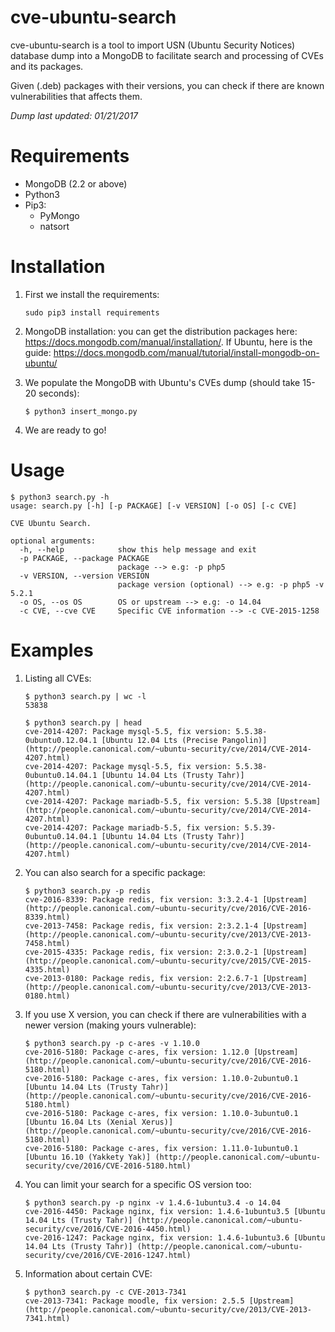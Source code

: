 # cve-ubuntu-search
cve-ubuntu-search is a tool to import USN (Ubuntu Security Notices) database dump into a MongoDB to facilitate search and processing of CVEs and its packages.

Given (.deb) packages with their versions, you can check if there are known vulnerabilities that affects them.

*Dump last updated: 01/21/2017*

# Requirements
   * MongoDB (2.2 or above)
   * Python3
   * Pip3:
     * PyMongo
     * natsort

# Installation
1. First we install the requirements:

    ```
    sudo pip3 install requirements
    ```
2. MongoDB installation: you can get the distribution packages here: https://docs.mongodb.com/manual/installation/.
If Ubuntu, here is the guide: https://docs.mongodb.com/manual/tutorial/install-mongodb-on-ubuntu/
3. We populate the MongoDB with Ubuntu's CVEs dump (should take 15-20 seconds):

    ```
    $ python3 insert_mongo.py
    ```
4. We are ready to go!

# Usage
```
$ python3 search.py -h
usage: search.py [-h] [-p PACKAGE] [-v VERSION] [-o OS] [-c CVE]

CVE Ubuntu Search.

optional arguments:
  -h, --help            show this help message and exit
  -p PACKAGE, --package PACKAGE
                        package --> e.g: -p php5
  -v VERSION, --version VERSION
                        package version (optional) --> e.g: -p php5 -v 5.2.1
  -o OS, --os OS        OS or upstream --> e.g: -o 14.04
  -c CVE, --cve CVE     Specific CVE information --> -c CVE-2015-1258
```

# Examples
1. Listing all CVEs:

    ```
    $ python3 search.py | wc -l
    53838
    ```
    ```
    $ python3 search.py | head
    cve-2014-4207: Package mysql-5.5, fix version: 5.5.38-0ubuntu0.12.04.1 [Ubuntu 12.04 Lts (Precise Pangolin)] (http://people.canonical.com/~ubuntu-security/cve/2014/CVE-2014-4207.html)
    cve-2014-4207: Package mysql-5.5, fix version: 5.5.38-0ubuntu0.14.04.1 [Ubuntu 14.04 Lts (Trusty Tahr)] (http://people.canonical.com/~ubuntu-security/cve/2014/CVE-2014-4207.html)
    cve-2014-4207: Package mariadb-5.5, fix version: 5.5.38 [Upstream] (http://people.canonical.com/~ubuntu-security/cve/2014/CVE-2014-4207.html)
    cve-2014-4207: Package mariadb-5.5, fix version: 5.5.39-0ubuntu0.14.04.1 [Ubuntu 14.04 Lts (Trusty Tahr)] (http://people.canonical.com/~ubuntu-security/cve/2014/CVE-2014-4207.html)
    ```
2. You can also search for a specific package:

    ```
    $ python3 search.py -p redis
    cve-2016-8339: Package redis, fix version: 3:3.2.4-1 [Upstream] (http://people.canonical.com/~ubuntu-security/cve/2016/CVE-2016-8339.html)
    cve-2013-7458: Package redis, fix version: 2:3.2.1-4 [Upstream] (http://people.canonical.com/~ubuntu-security/cve/2013/CVE-2013-7458.html)
    cve-2015-4335: Package redis, fix version: 2:3.0.2-1 [Upstream] (http://people.canonical.com/~ubuntu-security/cve/2015/CVE-2015-4335.html)
    cve-2013-0180: Package redis, fix version: 2:2.6.7-1 [Upstream] (http://people.canonical.com/~ubuntu-security/cve/2013/CVE-2013-0180.html)
    ```
3. If you use X version, you can check if there are vulnerabilities with a newer version (making yours vulnerable):

    ```
    $ python3 search.py -p c-ares -v 1.10.0
    cve-2016-5180: Package c-ares, fix version: 1.12.0 [Upstream] (http://people.canonical.com/~ubuntu-security/cve/2016/CVE-2016-5180.html)
    cve-2016-5180: Package c-ares, fix version: 1.10.0-2ubuntu0.1 [Ubuntu 14.04 Lts (Trusty Tahr)] (http://people.canonical.com/~ubuntu-security/cve/2016/CVE-2016-5180.html)
    cve-2016-5180: Package c-ares, fix version: 1.10.0-3ubuntu0.1 [Ubuntu 16.04 Lts (Xenial Xerus)] (http://people.canonical.com/~ubuntu-security/cve/2016/CVE-2016-5180.html)
    cve-2016-5180: Package c-ares, fix version: 1.11.0-1ubuntu0.1 [Ubuntu 16.10 (Yakkety Yak)] (http://people.canonical.com/~ubuntu-security/cve/2016/CVE-2016-5180.html)
    ```
4. You can limit your search for a specific OS version too:

    ```
    $ python3 search.py -p nginx -v 1.4.6-1ubuntu3.4 -o 14.04
    cve-2016-4450: Package nginx, fix version: 1.4.6-1ubuntu3.5 [Ubuntu 14.04 Lts (Trusty Tahr)] (http://people.canonical.com/~ubuntu-security/cve/2016/CVE-2016-4450.html)
    cve-2016-1247: Package nginx, fix version: 1.4.6-1ubuntu3.6 [Ubuntu 14.04 Lts (Trusty Tahr)] (http://people.canonical.com/~ubuntu-security/cve/2016/CVE-2016-1247.html)
    ```
5. Information about certain CVE:

    ```
    $ python3 search.py -c CVE-2013-7341
    cve-2013-7341: Package moodle, fix version: 2.5.5 [Upstream] (http://people.canonical.com/~ubuntu-security/cve/2013/CVE-2013-7341.html)

    ```
